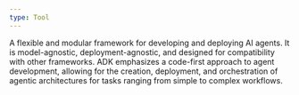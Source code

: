 ```yaml
---
type: Tool
---
```


A flexible and modular framework for developing and deploying AI agents. It is model-agnostic, deployment-agnostic, and designed for compatibility with other frameworks. ADK emphasizes a code-first approach to agent development, allowing for the creation, deployment, and orchestration of agentic architectures for tasks ranging from simple to complex workflows.